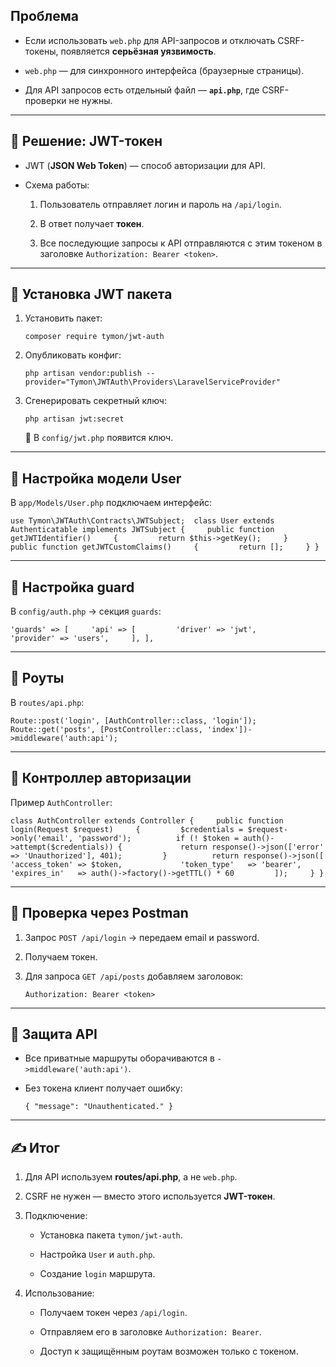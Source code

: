 ## Проблема

- Если использовать `web.php` для API-запросов и отключать CSRF-токены, появляется **серьёзная уязвимость**.
    
- `web.php` — для синхронного интерфейса (браузерные страницы).
    
- Для API запросов есть отдельный файл — **`api.php`**, где CSRF-проверки не нужны.
    

---

## 🔹 Решение: JWT-токен

- JWT (**JSON Web Token**) — способ авторизации для API.
    
- Схема работы:
    
    1. Пользователь отправляет логин и пароль на `/api/login`.
        
    2. В ответ получает **токен**.
        
    3. Все последующие запросы к API отправляются с этим токеном в заголовке `Authorization: Bearer <token>`.
        

---

## 🔹 Установка JWT пакета

1. Установить пакет:
    
    `composer require tymon/jwt-auth`
    
2. Опубликовать конфиг:
    
    `php artisan vendor:publish --provider="Tymon\JWTAuth\Providers\LaravelServiceProvider"`
    
3. Сгенерировать секретный ключ:
    
    `php artisan jwt:secret`
    
    🔑 В `config/jwt.php` появится ключ.
    

---

## 🔹 Настройка модели User

В `app/Models/User.php` подключаем интерфейс:

`use Tymon\JWTAuth\Contracts\JWTSubject;  class User extends Authenticatable implements JWTSubject {     public function getJWTIdentifier()     {         return $this->getKey();     }      public function getJWTCustomClaims()     {         return [];     } }`

---

## 🔹 Настройка guard

В `config/auth.php` → секция `guards`:

`'guards' => [     'api' => [         'driver' => 'jwt',         'provider' => 'users',     ], ],`

---

## 🔹 Роуты

В `routes/api.php`:

`Route::post('login', [AuthController::class, 'login']); Route::get('posts', [PostController::class, 'index'])->middleware('auth:api');`

---

## 🔹 Контроллер авторизации

Пример `AuthController`:

`class AuthController extends Controller {     public function login(Request $request)     {         $credentials = $request->only('email', 'password');          if (! $token = auth()->attempt($credentials)) {             return response()->json(['error' => 'Unauthorized'], 401);         }          return response()->json([             'access_token' => $token,             'token_type'   => 'bearer',             'expires_in'   => auth()->factory()->getTTL() * 60         ]);     } }`

---

## 🔹 Проверка через Postman

1. Запрос `POST /api/login` → передаем email и password.
    
2. Получаем токен.
    
3. Для запроса `GET /api/posts` добавляем заголовок:
    
    `Authorization: Bearer <token>`
    

---

## 🔹 Защита API

- Все приватные маршруты оборачиваются в `->middleware('auth:api')`.
    
- Без токена клиент получает ошибку:
    
    `{ "message": "Unauthenticated." }`
    

---

## ✍️ Итог

1. Для API используем **routes/api.php**, а не `web.php`.
    
2. CSRF не нужен — вместо этого используется **JWT-токен**.
    
3. Подключение:
    
    - Установка пакета `tymon/jwt-auth`.
        
    - Настройка `User` и `auth.php`.
        
    - Создание `login` маршрута.
        
4. Использование:
    
    - Получаем токен через `/api/login`.
        
    - Отправляем его в заголовке `Authorization: Bearer`.
        
    - Доступ к защищённым роутам возможен только с токеном.